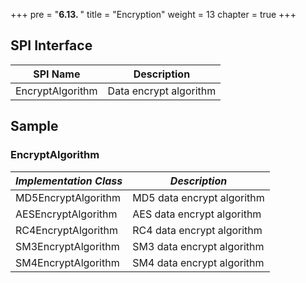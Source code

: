 +++
pre = "<b>6.13. </b>"
title = "Encryption"
weight = 13
chapter = true
+++

## SPI Interface

| SPI Name         | Description            |
| ---------------- | ---------------------- |
| EncryptAlgorithm | Data encrypt algorithm |

## Sample

### EncryptAlgorithm

| *Implementation Class*        | *Description*              |
| ----------------------------- | -------------------------- |
| MD5EncryptAlgorithm           | MD5 data encrypt algorithm |
| AESEncryptAlgorithm           | AES data encrypt algorithm |
| RC4EncryptAlgorithm           | RC4 data encrypt algorithm |
| SM3EncryptAlgorithm           | SM3 data encrypt algorithm |
| SM4EncryptAlgorithm           | SM4 data encrypt algorithm |
